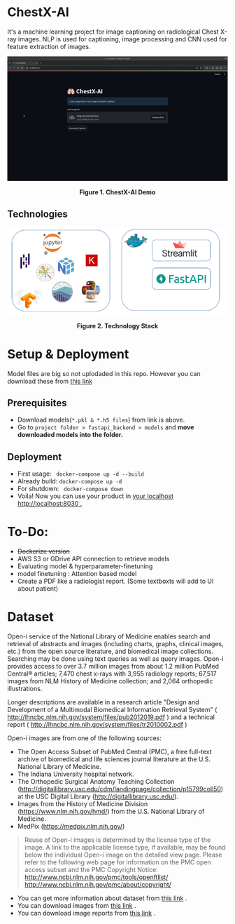 # ChestX-AI
It's a machine learning project for image captioning on radiological Chest X-ray images. NLP is used for captioning, image processing and CNN used for feature extraction of images.  

<p align="center">
 <img src="images/chestx-ai-demo.gif" alt="ChestX-AI Demo.gif">
</p>
<p align="center">
 <b>Figure 1. ChestX-AI Demo</b></p>

## Technologies 

<p align="center">
 <img src="images/tech_stack.png" alt="technology_stack.png">
</p>
<p align="center">
 <b>Figure 2. Technology Stack</b></p>

# Setup & Deployment

Model files are big so not uplodaded in this repo. However you can download these from <a href="https://drive.google.com/drive/folders/1-Ob7w1VYhxYyGfrnaR2Jrc5wkqvdisFt?usp=sharing">this link</a>

## Prerequisites
- Download models(`*.pkl & *.h5 files`) from link is above.
- Go to `project folder > fastapi_backend > models` and <b>move downloaded models into the folder.</b>

## Deployment
- First usage: ` docker-compose up -d --build`  
- Already build: ` docker-compose up -d `
- For shutdown: ` docker-compose down`
- Voila! Now you can use your product in <a href="http://localhost:8030">your localhost http://localhost:8030 .</a>

# To-Do:

- <s>Dockerize version</s> 
- AWS S3 or GDrive API connection to retrieve models
- Evaluating model & hyperparameter-finetuning
- model finetuning : Attention based model 
- Create a PDF like a radiologist report. (Some textboxts will add to UI about patient)

# Dataset
Open-i service of the National Library of Medicine enables search and retrieval of abstracts and images (including charts, graphs, clinical images, etc.) from the open source literature, and biomedical image collections. Searching may be done using text queries as well as query images. Open-i provides access to over 3.7 million images from about 1.2 million PubMed Central® articles; 7,470 chest x-rays with 3,955 radiology reports; 67,517 images from NLM History of Medicine collection; and 2,064 orthopedic illustrations.

Longer descriptions are available in a research article "Design and Development of a Multimodal Biomedical Information Retrieval System" ( http://lhncbc.nlm.nih.gov/system/files/pub2012019.pdf ) and a technical report ( http://lhncbc.nlm.nih.gov/system/files/tr2010002.pdf )

Open-i images are from one of the following sources:
- The Open Access Subset of PubMed Central (PMC), a free full-text archive of biomedical and life sciences journal literature at the U.S. National Library of Medicine.
- The Indiana University hospital network.
- The Orthopedic Surgical Anatomy Teaching Collection (http://digitallibrary.usc.edu/cdm/landingpage/collection/p15799coll50) at the USC Digital Library (http://digitallibrary.usc.edu/).
- Images from the History of Medicine Division (https://www.nlm.nih.gov/hmd/) from the U.S. National Library of Medicine.
- MedPix (https://medpix.nlm.nih.gov/)
>Reuse of Open-i images is determined by the license type of the image. A link to the applicable license type, if available, may be found below the individual Open-i image on the detailed view page.
>Please refer to the following web page for information on the PMC open access subset and the PMC Copyright Notice:
>http://www.ncbi.nlm.nih.gov/pmc/tools/openftlist/
>http://www.ncbi.nlm.nih.gov/pmc/about/copyright/

- You can get more information about dataset from <a href="https://openi.nlm.nih.gov/faq#collection">this link</a> .
- You can download images from <a href="https://openi.nlm.nih.gov/imgs/collections/NLMCXR_png.tgz">this link</a> .
- You can download image reports from <a href="https://openi.nlm.nih.gov/imgs/collections/NLMCXR_reports.tgz">this link</a> .

